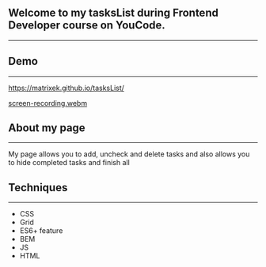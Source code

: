 ## Welcome to my tasksList during Frontend Developer course on YouCode. 
---
## Demo
---
https://matrixek.github.io/tasksList/

[screen-recording.webm](blob:https://www.apowersoft.pl/f6c876b2-2d48-43e9-9cf7-97fe5bb36910)

## About my page
---
My  page allows you to add, uncheck and delete tasks and also allows you to hide completed tasks and finish all
## Techniques
---
- CSS
- Grid
- ES6+ feature
- BEM
- JS
- HTML
